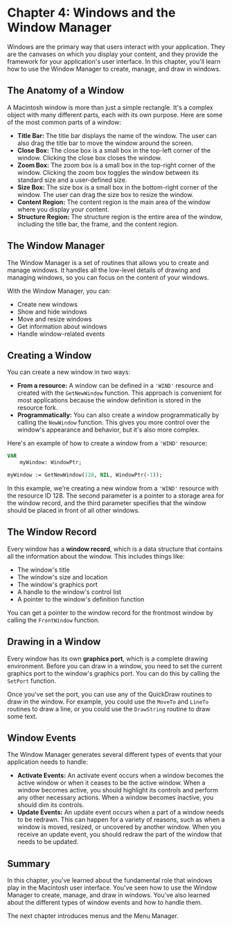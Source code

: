 # Chapter 4: Windows and the Window Manager

Windows are the primary way that users interact with your application. They are the canvases on which you display your content, and they provide the framework for your application's user interface. In this chapter, you'll learn how to use the Window Manager to create, manage, and draw in windows.

## The Anatomy of a Window

A Macintosh window is more than just a simple rectangle. It's a complex object with many different parts, each with its own purpose. Here are some of the most common parts of a window:

*   **Title Bar:** The title bar displays the name of the window. The user can also drag the title bar to move the window around the screen.
*   **Close Box:** The close box is a small box in the top-left corner of the window. Clicking the close box closes the window.
*   **Zoom Box:** The zoom box is a small box in the top-right corner of the window. Clicking the zoom box toggles the window between its standard size and a user-defined size.
*   **Size Box:** The size box is a small box in the bottom-right corner of the window. The user can drag the size box to resize the window.
*   **Content Region:** The content region is the main area of the window where you display your content.
*   **Structure Region:** The structure region is the entire area of the window, including the title bar, the frame, and the content region.

## The Window Manager

The Window Manager is a set of routines that allows you to create and manage windows. It handles all the low-level details of drawing and managing windows, so you can focus on the content of your windows.

With the Window Manager, you can:

*   Create new windows
*   Show and hide windows
*   Move and resize windows
*   Get information about windows
*   Handle window-related events

## Creating a Window

You can create a new window in two ways:

*   **From a resource:** A window can be defined in a `'WIND'` resource and created with the `GetNewWindow` function. This approach is convenient for most applications because the window definition is stored in the resource fork.
*   **Programmatically:** You can also create a window programmatically by calling the `NewWindow` function. This gives you more control over the window's appearance and behavior, but it's also more complex.

Here's an example of how to create a window from a `'WIND'` resource:

```pascal
VAR
    myWindow: WindowPtr;

myWindow := GetNewWindow(128, NIL, WindowPtr(-1));
```

In this example, we're creating a new window from a `'WIND'` resource with the resource ID 128. The second parameter is a pointer to a storage area for the window record, and the third parameter specifies that the window should be placed in front of all other windows.

## The Window Record

Every window has a **window record**, which is a data structure that contains all the information about the window. This includes things like:

*   The window's title
*   The window's size and location
*   The window's graphics port
*   A handle to the window's control list
*   A pointer to the window's definition function

You can get a pointer to the window record for the frontmost window by calling the `FrontWindow` function.

## Drawing in a Window

Every window has its own **graphics port**, which is a complete drawing environment. Before you can draw in a window, you need to set the current graphics port to the window's graphics port. You can do this by calling the `SetPort` function.

Once you've set the port, you can use any of the QuickDraw routines to draw in the window. For example, you could use the `MoveTo` and `LineTo` routines to draw a line, or you could use the `DrawString` routine to draw some text.

## Window Events

The Window Manager generates several different types of events that your application needs to handle:

*   **Activate Events:** An activate event occurs when a window becomes the active window or when it ceases to be the active window. When a window becomes active, you should highlight its controls and perform any other necessary actions. When a window becomes inactive, you should dim its controls.
*   **Update Events:** An update event occurs when a part of a window needs to be redrawn. This can happen for a variety of reasons, such as when a window is moved, resized, or uncovered by another window. When you receive an update event, you should redraw the part of the window that needs to be updated.

## Summary

In this chapter, you've learned about the fundamental role that windows play in the Macintosh user interface. You've seen how to use the Window Manager to create, manage, and draw in windows. You've also learned about the different types of window events and how to handle them.

The next chapter introduces menus and the Menu Manager.
